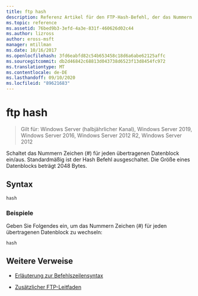 ```yaml
---
title: ftp hash
description: Referenz Artikel für den FTP-Hash-Befehl, der das Nummern Zeichen (#) für jeden übertragenen Datenblock umschaltet.
ms.topic: reference
ms.assetid: 76bed9b3-3efd-4a3e-831f-460626d02c44
ms.author: lizross
author: eross-msft
manager: mtillman
ms.date: 10/16/2017
ms.openlocfilehash: 3fd6eabfd82c54b653458c18d6a6abe62125affc
ms.sourcegitcommit: db2d46842c68813d043738d6523f13d8454fc972
ms.translationtype: MT
ms.contentlocale: de-DE
ms.lasthandoff: 09/10/2020
ms.locfileid: "89621683"
---
```

# <a name="ftp-hash"></a>ftp hash

> Gilt für: Windows Server (halbjährlicher Kanal), Windows Server 2019, Windows Server 2016, Windows Server 2012 R2, Windows Server 2012

Schaltet das Nummern Zeichen (#) für jeden übertragenen Datenblock ein/aus. Standardmäßig ist der Hash Befehl ausgeschaltet. Die Größe eines Datenblocks beträgt 2048 Bytes.

## <a name="syntax"></a>Syntax

```
hash
```

### <a name="examples"></a>Beispiele

Geben Sie Folgendes ein, um das Nummern Zeichen (#) für jeden übertragenen Datenblock zu wechseln:

```
hash
```

## <a name="additional-references"></a>Weitere Verweise

- [Erläuterung zur Befehlszeilensyntax](command-line-syntax-key.md)

- [Zusätzlicher FTP-Leitfaden](/previous-versions/orphan-topics/ws.10/cc756013(v=ws.10))
